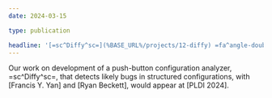 ```yaml
---
date: 2024-03-15

type: publication

headline: '[=sc^Diffy^sc=](%BASE_URL%/projects/12-diffy) =fa^angle-double-right^fa= [PLDI =qq= 24][PLDI 2024]'
---
```


Our work on development of a push-button configuration analyzer, =sc^Diffy^sc=, that detects likely bugs in structured configurations, with [Francis Y. Yan] and [Ryan Beckett], would appear at [PLDI 2024].